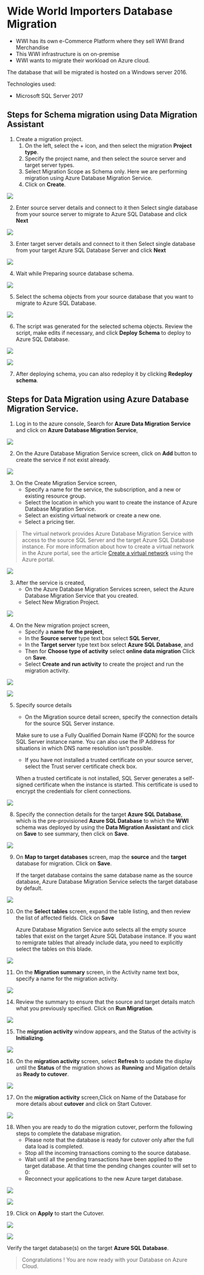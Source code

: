 # Wide World Importers Database Migration
* WWI has its own e-Commerce Platform where they sell WWI Brand Merchandise
* This WWI infrastructure is on on-premise
* WWI wants to migrate their workload on Azure cloud.

The database that will be migrated is hosted on a Windows server 2016.

Technologies used:
 - Microsoft SQL Server 2017

## Steps for Schema migration using **Data Migration Assistant**
1. Create a migration project.
   1. On the left, select the + icon, and then select the migration **Project type**.
   2. Specify the project name, and then select the source server and target server types.
   3. Select Migration Scope as Schema only. Here we are performing migration using Azure Database Migration Service.
   4. Click on **Create**.

<p><kbd>
  <img src="../images/WWI-eCommerce/manu-db-1.png">
</kbd></p>

2. Enter source server details and connect to it then Select single database from your source server to migrate to Azure SQL Database and click **Next**

<p><kbd>
  <img src="../images/WWI-eCommerce/manu-db-2.png">
</kbd></p>

3. Enter target server details and connect to it then Select single database from your target Azure SQL Database Server and click **Next**

<p><kbd>
  <img src="../images/WWI-eCommerce/manu-db-3.png">
</kbd></p>

4. Wait while Preparing source database schema.

<p><kbd>
  <img src="../images/WWI-eCommerce/manu-db-4.png">
</kbd></p>

5. Select the schema objects from your source database that you want to migrate to Azure SQL Database.

<p><kbd>
  <img src="../images/WWI-eCommerce/manu-db-5.png">
</kbd></p>

6. The script was generated for the selected schema objects. Review the script, make edits if necessary, and click **Deploy Schema** to deploy to Azure SQL Database.

<p><kbd>
  <img src="../images/WWI-eCommerce/manu-db-6.png">
</kbd></p>

<p><kbd>
  <img src="../images/WWI-eCommerce/manu-db-7.png">
</kbd></p>

7. After deploying schema, you can also redeploy it by clicking **Redeploy schema**.

## Steps for Data Migration using **Azure Database Migration Service.** 
1. Log in to the azure console, Search for **Azure Data Migration Service** and click on **Azure Database Migration Service**,

<p><kbd>
   <img src="../images/WWI-eCommerce/manu-db-12.png">
</kbd></p>

2. On the Azure Database Migration Service screen, click on **Add** button to create the service if not exist already.

<p><kbd>
   <img src="../images/WWI-eCommerce/manu-db-13.png">
</kbd></p>

3. On the Create Migration Service screen, 
    * Specify a name for the service, the subscription, and a new or existing resource group.
    * Select the location in which you want to create the instance of Azure Database Migration Service.
    * Select an existing virtual network or create a new one.
    * Select a pricing tier.

> The virtual network provides Azure Database Migration Service with access to the source SQL Server and the target Azure SQL Database instance. For more information about how to create a virtual network in the Azure portal, see the article [Create a virtual network](https://docs.microsoft.com/en-us/azure/virtual-network/quick-create-portal) using the Azure portal.

<p><kbd>
   <img src="../images/WWI-eCommerce/manu-db-14.png">
</kbd></p>

3. After the service is created,
    * On the Azure Database Migration Services screen, select the Azure Database Migration Service that you created.
    * Select New Migration Project.

<p><kbd>
  <img src="../images/WWI-eCommerce/manu-db-15.png">
</kbd></p>

4. On the New migration project screen,
    * Specify a **name for the project**, 
    * In the **Source server** type text box select **SQL Server**,
    * In the **Target server** type text box select **Azure SQL Database**, and 
    * Then for **Choose type of activity** select **online data migration** Click on **Save**.
    * Select **Create and run activity** to create the project and run the migration activity.

<p><kbd>
  <img src="../images/WWI-eCommerce/manu-db-16.png">
</kbd></p>

<p><kbd>
  <img src="../images/WWI-eCommerce/manu-db-17.png">
</kbd></p>

5. Specify source details
    * On the Migration source detail screen, specify the connection details for the source SQL Server instance.
    
    Make sure to use a Fully Qualified Domain Name (FQDN) for the source SQL Server instance name. You can also use the IP Address for situations in which DNS name resolution isn't possible.

    * If you have not installed a trusted certificate on your source server, select the Trust server certificate check box.

    When a trusted certificate is not installed, SQL Server generates a self-signed certificate when the instance is started. This certificate is used to encrypt the credentials for client connections.

<p><kbd>
  <img src="../images/WWI-eCommerce/manu-db-18.png">
</kbd></p>

8. Specify the connection details for the target **Azure SQL Database**, which is the pre-provisioned **Azure SQL Database** to which the **WWI** schema was deployed by using the **Data Migration Assistant** and click on **Save** to see summary, then click on **Save**.

<p><kbd>
  <img src="../images/WWI-eCommerce/manu-db-19.png">
</kbd></p>

9. On **Map to target databases** screen, map the **source** and the **target** database for migration. Click on **Save**.

    If the target database contains the same database name as the source database, Azure Database Migration Service selects the target database by default.

<p><kbd>
  <img src="../images/WWI-eCommerce/manu-db-20.png">
</kbd></p>

10. On the **Select tables** screen, expand the table listing, and then review the list of affected fields. Click on **Save**

    Azure Database Migration Service auto selects all the empty source tables that exist on the target Azure SQL Database instance. If you want to remigrate tables that already include data, you need to explicitly select the tables on this blade.

<p><kbd>
  <img src="../images/WWI-eCommerce/manu-db-21.png">
</kbd></p>

11. On the **Migration summary** screen, in the Activity name text box, specify a name for the migration activity.

<p><kbd>
  <img src="../images/WWI-eCommerce/manu-db-22.png">
</kbd></p>

14. Review the summary to ensure that the source and target details match what you previously specified. Click on **Run Migration**. 

<p><kbd>
  <img src="../images/WWI-eCommerce/manu-db-23.png">
</kbd></p>

15. The **migration activity** window appears, and the Status of the activity is **Initializing**.

<p><kbd>
  <img src="../images/WWI-eCommerce/manu-db-24.png">
</kbd></p>

16. On the **migration activity** screen, select **Refresh** to update the display until the **Status** of the migration shows as **Running** and Migation details as **Ready to cutover**.

<p><kbd>
  <img src="../images/WWI-eCommerce/manu-db-25.png">
</kbd></p>

17. On the **migration activity** screen,Click on Name of the Database for more details about **cutover** and click on Start Cutover.

<p><kbd>
  <img src="../images/WWI-eCommerce/manu-db-26.png">
</kbd></p>

18. When you are ready to do the migration cutover, perform the following steps to complete the database migration. 
    * Please note that the database is ready for cutover only after the full data load is completed.
    * Stop all the incoming transactions coming to the source database.
    * Wait until all the pending transactions have been applied to the target database. At that time the pending changes counter will set to 0:
    * Reconnect your applications to the new Azure target database.

<p><kbd>
  <img src="../images/WWI-eCommerce/manu-db-27.png">
</kbd></p>

<p><kbd>
  <img src="../images/WWI-eCommerce/manu-db-28.png">
</kbd></p>

19. Click on **Apply** to start the Cutover.

<p><kbd>
  <img src="../images/WWI-eCommerce/manu-db-29.png">
</kbd></p>

<p><kbd>
  <img src="../images/WWI-eCommerce/manu-db-30.png">
</kbd></p>

Verify the target database(s) on the target **Azure SQL Database**.

> Congratulations ! You are now ready with your Database on Azure Cloud. 